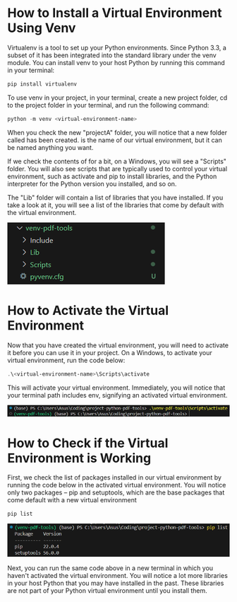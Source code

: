 # How to Install a Virtual Environment Using Venv

Virtualenv is a tool to set up your Python environments. Since Python 3.3, a subset of it has been integrated into the standard library under the venv module. You can install venv to your host Python by running this command in your terminal:

```powershell
pip install virtualenv
```

To use venv in your project, in your terminal, create a new project folder, cd to the project folder in your terminal, and run the following command:

```powershell
python -m venv <virtual-environment-name>
```

When you check the new "projectA" folder, you will notice that a new folder called <virtual-environment-name> has been created. <virtual-environment-name> is the name of our virtual environment, but it can be named anything you want.

If we check the contents of <virtual-environment-name> for a bit, on a Windows, you will see a "Scripts" folder. You will also see scripts that are typically used to control your virtual environment, such as activate and pip to install libraries, and the Python interpreter for the Python version you installed, and so on. 

The "Lib" folder will contain a list of libraries that you have installed. If you take a look at it, you will see a list of the libraries that come by default with the virtual environment.

![virtual-env-folder.png](./images/virtual-env-folder.png)

# How to Activate the Virtual Environment

Now that you have created the virtual environment, you will need to activate it before you can use it in your project. On a Windows, to activate your virtual environment, run the code below:

```powershell
.\<virtual-environment-name>\Scripts\activate
```

This will activate your virtual environment. Immediately, you will notice that your terminal path includes env, signifying an activated virtual environment.

![activate-virtual-env.png](./images/activate-virtual-env.png)

# How to Check if the Virtual Environment is Working

First, we check the list of packages installed in our virtual environment by running the code below in the activated virtual environment. You will notice only two packages – pip and setuptools, which are the base packages that come default with a new virtual environment

```powershell
pip list
```

![pip-list-virtual-env.png](./images/pip-list-virtual-env.png)

Next, you can run the same code above in a new terminal in which you haven't activated the virtual environment. You will notice a lot more libraries in your host Python that you may have installed in the past. These libraries are not part of your Python virtual environment until you install them.

